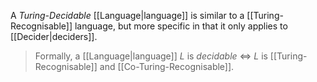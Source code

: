 A _Turing-Decidable_ [[Language|language]] is similar to a [[Turing-Recognisable]] language, but more specific in that it only applies to [[Decider|deciders]].

> Formally, a [[Language|language]] $L$ is _decidable_ $\iff$ $L$ is [[Turing-Recognisable]] and [[Co-Turing-Recognisable]].